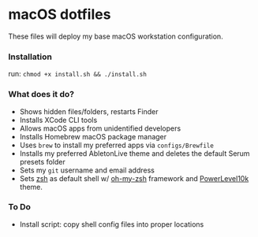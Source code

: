# macOS dotfiles

These files will deploy my base macOS workstation configuration.

### Installation

run: `chmod +x install.sh && ./install.sh`

### What does it do?

- Shows hidden files/folders, restarts Finder
- Installs XCode CLI tools
- Allows macOS apps from unidentified developers
- Installs Homebrew macOS package manager
- Uses `brew` to install my preferred apps via `configs/Brewfile`
- Installs my preferred AbletonLive theme and deletes the default Serum presets folder
- Sets my `git` username and email address
- Sets [zsh](http://zsh.sourceforge.net/) as default shell w/ [oh-my-zsh](https://github.com/robbyrussell/oh-my-zsh) framework and [PowerLevel10k](https://github.com/romkatv/powerlevel10k) theme.

### To Do

- Install script: copy shell config files into proper locations
